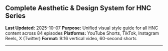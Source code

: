 ## Complete Aesthetic & Design System for HNC Series

**Last Updated:** 2025-10-07
**Purpose:** Unified visual style guide for all HNC content across 84 episodes
**Platforms:** YouTube Shorts, TikTok, Instagram Reels, X (Twitter)
**Format:** 9:16 vertical video, 60-second shorts

---
